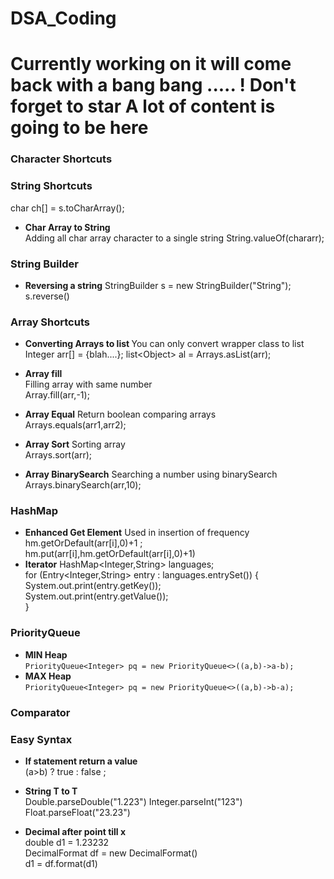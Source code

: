 # DSA_Coding

# Currently working on it will come back with a bang bang ..... ! Don't forget to star  A lot of content is going to be here 
### Character Shortcuts


### String Shortcuts
<!-- s is consider as String -->
char ch[] = s.toCharArray(); 
- <b>Char Array to String</b>  
Adding all char array character to a single string
String.valueOf(chararr);


### String Builder
- <b>Reversing a string</b> 
StringBuilder s = new StringBuilder("String");
s.reverse()


### Array Shortcuts
- <strong> Converting Arrays to list </strong>
You can only convert wrapper class to list
Integer arr[] = {blah....};
list\<Object> al = Arrays.asList(arr);

- <b>Array fill</b>  
Filling array with same number  
Array.fill(arr,-1); 
- <b>Array Equal</b> 
Return boolean comparing arrays  
Arrays.equals(arr1,arr2); 
- <b>Array Sort</b> 
Sorting array  
Arrays.sort(arr);  
- <b>Array BinarySearch</b>
Searching a number using binarySearch  
Arrays.binarySearch(arr,10);


### HashMap
- <b>Enhanced Get Element</b>
Used in insertion of frequency    
hm.getOrDefault(arr[i],0)+1 ;   
hm.put(arr[i],hm.getOrDefault(arr[i],0)+1)   
- <b>Iterator</b>
HashMap<Integer,String> languages;  
for (Entry<Integer,String> entry : languages.entrySet()) {  
      System.out.print(entry.getKey());  
      System.out.print(entry.getValue());    
    }    
### PriorityQueue
- <b>MIN Heap</b>  
`PriorityQueue<Integer> pq = new PriorityQueue<>((a,b)->a-b);`
- <b>MAX Heap</b>  
`PriorityQueue<Integer> pq = new PriorityQueue<>((a,b)->b-a);`

### Comparator 
 <!-- Mainly used in sorting object inside data  -->

### Easy Syntax
- <b>If statement return a value</b>  
(a>b) ? true : false ;

- <b>String T to T</b>  
Double.parseDouble("1.223")
Integer.parseInt("123")
Float.parseFloat("23.23")

- <b>Decimal after point till x</b>    
double d1 = 1.23232  
DecimalFormat df = new DecimalFormat()  
d1 = df.format(d1)  
